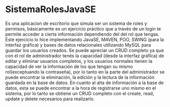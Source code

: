 # SistemaRolesJavaSE
Es una aplicacion de escritorio que simula ser un sistema de roles y permisos, básicamente es un ejercicio práctico que a través de un login te permite acceder a cierta información dependiendo del del rol que tengas. 
Este ejercicio lo hice implementando JavaSE, MAVEN, POO, SWING (para la interfaz gráfica) y bases de datos relacionales utilizando MySQL para guardar los usuarios creados.
Se puede apreciar un CRUD completo ya que con el rol de administrador tenés la capacidad (desde la interfaz gráfica) de editar y eliminar usuarios completos, y los usuarios normales tienen la capacidad de ver la información de los que tengan su mismo rol(exceptuando la contraseña), por lo tanto en la parte del administrador se puede encontrar la eliminación, la edición y la lectura de la información guardada en la base de datos. En cuanto al alta de información a la base de datos, esta se puede encontrar a la hora de registrarse uno mismo en el sistema, por lo tanto se obtiene un CRUD completo con el create, read, update y delete necesarios para realizarlo.
